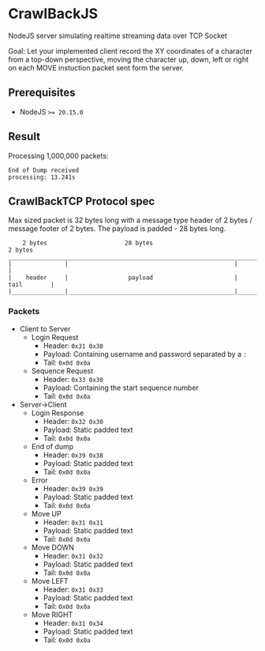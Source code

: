 # CrawlBackJS
NodeJS server simulating realtime streaming data over TCP Socket

Goal: Let your implemented client record the XY coordinates of a character from a top-down perspective,
moving the character up, down, left or right on each MOVE instuction packet sent form the server.

## Prerequisites
- NodeJS `>= 20.15.0`

## Result
Processing 1,000,000 packets:
```
End of Dump received
processing: 13.241s
```

## CrawlBackTCP Protocol spec
Max sized packet is 32 bytes long with a message type header of 2 bytes / message footer of 2 bytes.
The payload is padded - 28 bytes long.
```
    2 bytes                      28 bytes                             2 bytes
____________________________________________________________________________________
|               |                                               |                   |
|    header     |                 payload                       |       tail        |
|_______________|_______________________________________________|___________________|
```
### Packets

- Client to Server
  - Login Request
    - Header: `0x31 0x30`
    - Payload: Containing username and password separated by a `:`
    - Tail: `0x0d 0x0a`
  - Sequence Request
    - Header: `0x33 0x30`
    - Payload: Containing the start sequence number
    - Tail: `0x0d 0x0a`
- Server->Client
  - Login Response
    - Header: `0x32 0x30`
    - Payload: Static padded text
    - Tail: `0x0d 0x0a`
  - End of dump
      - Header: `0x39 0x38`
      - Payload: Static padded text
      - Tail: `0x0d 0x0a`
  - Error
    - Header: `0x39 0x39`
    - Payload: Static padded text
    - Tail: `0x0d 0x0a`
  - Move UP
    - Header: `0x31 0x31`
    - Payload: Static padded text
    - Tail: `0x0d 0x0a`
  - Move DOWN
    - Header: `0x31 0x32`
    - Payload: Static padded text
    - Tail: `0x0d 0x0a`
  - Move LEFT
    - Header: `0x31 0x33`
    - Payload: Static padded text
    - Tail: `0x0d 0x0a`
  - Move RIGHT
    - Header: `0x31 0x34`
    - Payload: Static padded text
    - Tail: `0x0d 0x0a`
